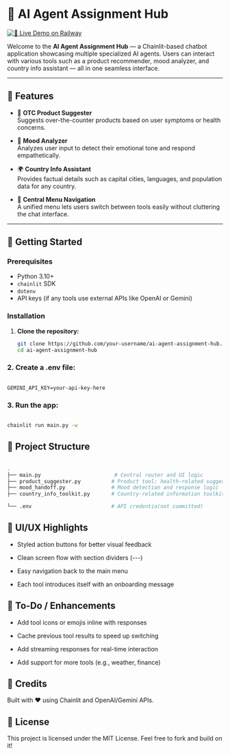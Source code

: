 # 🤖 AI Agent Assignment Hub

[![🚀 Live Demo on Railway](https://img.shields.io/badge/Demo-Railway-purple?style=for-the-badge&logo=railway)](https://ai-agent-assignment-hub.up.railway.app)

Welcome to the **AI Agent Assignment Hub** — a Chainlit-based chatbot application showcasing multiple specialized AI agents. Users can interact with various tools such as a product recommender, mood analyzer, and country info assistant — all in one seamless interface.

---

## 🧰 Features

- 🛒 **OTC Product Suggester**  
  Suggests over-the-counter products based on user symptoms or health concerns.

- 💬 **Mood Analyzer**  
  Analyzes user input to detect their emotional tone and respond empathetically.

- 🌍 **Country Info Assistant**  
  Provides factual details such as capital cities, languages, and population data for any country.

- 🧭 **Central Menu Navigation**  
  A unified menu lets users switch between tools easily without cluttering the chat interface.

---

## 🚀 Getting Started

### Prerequisites

- Python 3.10+
- `chainlit` SDK
- `dotenv`
- API keys (if any tools use external APIs like OpenAI or Gemini)

### Installation

1. **Clone the repository:**
   ```bash
   git clone https://github.com/your-username/ai-agent-assignment-hub.git
   cd ai-agent-assignment-hub

### 2. Create a .env file:

```env

GEMINI_API_KEY=your-api-key-here
```
### 3. Run the app:

```bash

chainlit run main.py -w
```

## 📁 Project Structure
```bash

.
├── main.py                        # Central router and UI logic
├── product_suggester.py          # Product tool: health-related suggestions
├── mood_handoff.py               # Mood detection and response logic
├── country_info_toolkit.py       # Country-related information toolkit

└── .env                          # API credentia(not committed)
```
## 🎨 UI/UX Highlights
- Styled action buttons for better visual feedback

- Clean screen flow with section dividers (---)

- Easy navigation back to the main menu

- Each tool introduces itself with an onboarding message

## 📌 To-Do / Enhancements
- Add tool icons or emojis inline with responses

- Cache previous tool results to speed up switching

- Add streaming responses for real-time interaction

- Add support for more tools (e.g., weather, finance)

## 🙌 Credits
Built with ❤️ using Chainlit and OpenAI/Gemini APIs.

## 📄 License
This project is licensed under the MIT License. Feel free to fork and build on it!


